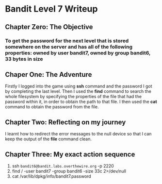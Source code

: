 # Bandit Level 7 Writeup

## Chapter Zero: The Objective

### To get the password for the next level that is stored somewhere on the server and has all of the following properties: owned by user bandit7, owned by group bandit6, 33 bytes in size

## Chaper One: The Adventure

Firstly I logged into the game using **ssh** command and the password I got by completing the last level. Then I used the **find** command to search the whole filesystem by specifying the properties of the file that had the password within it, in order to obtain the path to that file. I then used the **cat** command to obtain the password from the file.

## Chapter Two: Reflecting on my journey

I learnt how to redirect the error messages to the null device so that I can keep the output of the **file** command clean.

## Chapter Three: My exact action sequence

1. ssh `bandit6@bandit.labs.overthewire.org` -p 2220
2. find / -user bandit7 -group bandit6 -size 33c 2>/dev/null
3. cat /var/lib/dpkg/info/bandit7.password

